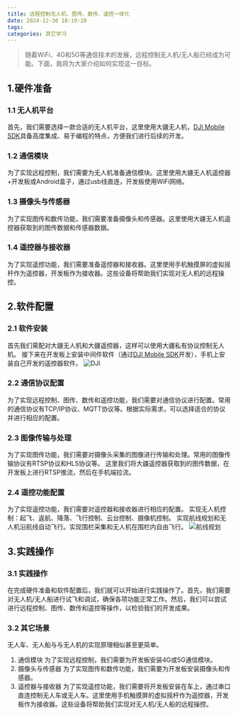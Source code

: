 ```yaml
---
title: 远程控制无人机，图传、数传、遥控一体化
date: 2024-12-30 18:19:20
tags: 
categories: 其它学习
---	
```


> 随着WiFi、4G和5G等通信技术的发展，远程控制无人机/无人船已经成为可能。下面，我将为大家介绍如何实现这一目标。
	
## 1.硬件准备

### 1.1 无人机平台
首先，我们需要选择一款合适的无人机平台，这里使用大疆无人机，[DJI Mobile SDK](https://developer.dji.com/cn/mobile-sdk/)具备高度集成、易于编程的特点，方便我们进行后续的开发。

### 1.2 通信模块
为了实现远程控制，我们需要为无人机准备通信模块。这里使用大疆无人机遥控器+开发板或Android盒子，通过usb线直连，开发板使用WiFi网络。

### 1.3 摄像头与传感器
为了实现图传和数传功能，我们需要准备摄像头和传感器。这里使用大疆无人机遥控器获取到的图传数据和传感器数据。

### 1.4 遥控器与接收器
为了实现遥控功能，我们需要准备遥控器和接收器。这里使用手机触摸屏的虚拟摇杆作为遥控器，开发板作为接收器。这些设备将帮助我们实现对无人机的远程操控。

## 2.软件配置

### 2.1 软件安装
首先我们需配对大疆无人机和大疆遥控器，这样可以使用大疆私有协议控制无人机。
接下来在开发板上安装中间件软件（通过[DJI Mobile SDK](https://developer.dji.com/cn/mobile-sdk/)开发），手机上安装自己开发的遥控器软件。
![DJI](/images/OtherRemoteControl1.gif)

### 2.2 通信协议配置
为了实现远程控制、图传、数传和遥控功能，我们需要对通信协议进行配置。常用的通信协议有TCP/IP协议、MQTT协议等。根据实际需求，可以选择适合的协议并进行相应的配置。

### 2.3 图像传输与处理
为了实现图传功能，我们需要对摄像头采集的图像进行传输和处理。常用的图像传输协议有RTSP协议和HLS协议等。
这里我们将大疆遥控器获取到的图传数据，在开发板上进行RTSP推流，然后在手机端拉流。

### 2.4 遥控功能配置
为了实现遥控功能，我们需要对遥控器和接收器进行相应的配置。
实现无人机控制：起飞、返航、降落、飞行控制、云台控制、摄像机控制。
实现航线规划和无人机沿航线自动飞行。实现围栏采集和无人机在围栏内自由飞行。
![航线规划](/images/OtherRemoteControl2.gif)

## 3.实践操作

### 3.1 实践操作
在完成硬件准备和软件配置后，我们就可以开始进行实践操作了。首先，我们需要对无人机/无人船进行试飞和调试，确保各项功能正常工作。然后，我们可以尝试进行远程控制、图传、数传和遥控等操作，以检验我们的开发成果。

### 3.2 其它场景
无人车、无人船与与无人机的实现原理相似甚至更简单。
1. 通信模块
为了实现远程控制，我们需要为开发板安装4G或5G通信模块。
2. 摄像头与传感器
为了实现图传和数传功能，我们需要为开发板安装摄像头和传感器。
3. 遥控器与接收器
为了实现遥控功能，我们需要将开发板安装在车上，通过串口直连控制无人车或无人车。这里使用手机触摸屏的虚拟摇杆作为遥控器，开发板作为接收器。这些设备将帮助我们实现对无人机/无人船的远程操控。


